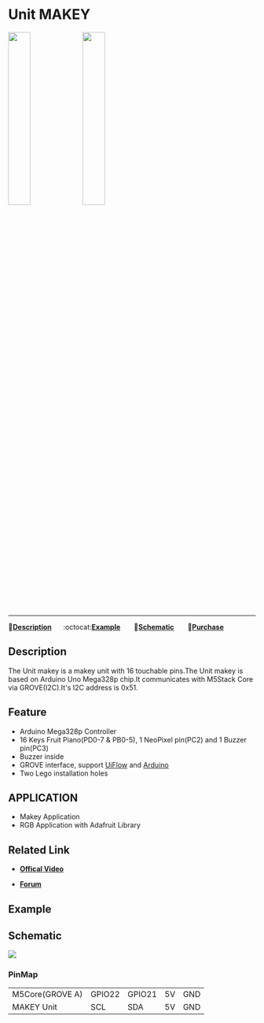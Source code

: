 # Unit MAKEY

<img src="assets/img/product_pics/unit/M5GO_Unit_makey.png" width="30%" height="30%"><img src="assets/img/product_pics/unit/unit_makey_grove_a.png" width="30%" height="30%">

***

:memo:**[Description](#Description)**&nbsp;&nbsp;&nbsp;&nbsp;&nbsp;&nbsp;:octocat:**[Example](#Example)**&nbsp;&nbsp;&nbsp;&nbsp;&nbsp;&nbsp; :electric_plug:**[Schematic](#Schematic)** &nbsp;&nbsp;&nbsp;&nbsp;&nbsp;&nbsp;🛒**[Purchase](https://www.aliexpress.com/store/product/M5Stack-Official-Makey-Unit-MEGA328P-Inside-16Key-Fruit-Paino-with-NEO-Pixel-and-BUZZER-for-ESP32/3226069_32924883456.html?spm=a2g1y.12024536.productList_5885013.subject_23)**

## Description

The Unit makey is a makey unit with 16 touchable pins.The Unit makey is based on Arduino Uno Mega328p chip.It communicates with M5Stack Core via GROVE(I2C).It's I2C address is 0x51.

## Feature

-  Arduino Mega328p Controller
-  16 Keys Fruit Piano(PD0-7 & PB0-5), 1 NeoPixel pin(PC2) and 1 Buzzer pin(PC3)
-  Buzzer inside
-  GROVE interface, support [UiFlow](http://flow.m5stack.com) and [Arduino](http://www.arduino.cc)
-  Two Lego installation holes

## APPLICATION

-  Makey Application
-  RGB Application with Adafruit Library

## Related Link

- **[Offical Video](https://www.youtube.com/channel/UCozgFVglWYQXbvTmGyS739w)**

- **[Forum](http://forum.m5stack.com/)**

## Example

<!-- ```arduino
float tmp = dht12.readTemperature();//temperature
float hum = dht12.readHumidity();//humidity
float pressure = bme.readPressure();//pressure
```

Click [here](https://github.com/m5stack/M5-ProductExampleCodes/tree/master/Unit/MAKEY)for Specific example. -->

## Schematic

<img src="assets/img/product_pics/unit/makey_sch.JPG">

### PinMap

<table>
 <tr><td>M5Core(GROVE A)</td><td>GPIO22</td><td>GPIO21</td><td>5V</td><td>GND</td></tr>
 <tr><td>MAKEY Unit</td><td>SCL</td><td>SDA</td><td>5V</td><td>GND</td></tr>
</table>